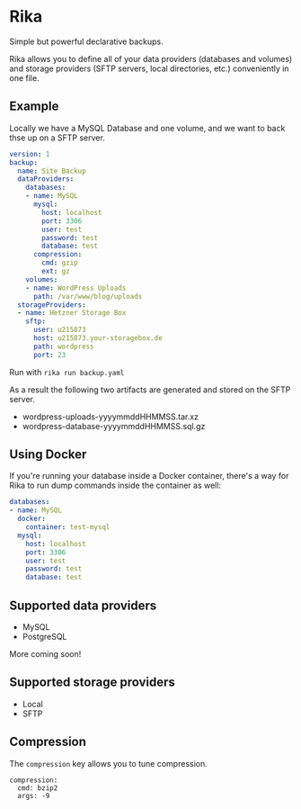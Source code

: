 # Rika

Simple but powerful declarative backups.


Rika allows you to define all of your data providers (databases and volumes) and storage providers (SFTP servers, local directories, etc.) conveniently in one file.

## Example

Locally we have a MySQL Database and one volume, and we want to back thse up on a SFTP server.

```yaml
version: 1
backup:
  name: Site Backup
  dataProviders:
    databases:
    - name: MySQL
      mysql:
        host: localhost
        port: 3306
        user: test
        password: test
        database: test
      compression:
        cmd: gzip
        ext: gz
    volumes:
    - name: WordPress Uploads
      path: /var/www/blog/uploads
  storageProviders:
  - name: Hetzner Storage Box
    sftp:
      user: u215873
      host: u215873.your-storagebox.de
      path: wordpress
      port: 23
```

Run with `rika run backup.yaml`

As a result the following two artifacts are generated and stored on the SFTP server.

* wordpress-uploads-yyyymmddHHMMSS.tar.xz
* wordpress-database-yyyymmddHHMMSS.sql.gz

## Using Docker

If you're running your database inside a Docker container, there's a way for Rika to run dump commands inside the container as well:

```yaml
databases:
- name: MySQL
  docker:
    container: test-mysql
  mysql:
    host: localhost
    port: 3306
    user: test
    password: test
    database: test
```

## Supported data providers

* MySQL
* PostgreSQL

More coming soon!

## Supported storage providers

* Local
* SFTP

## Compression

The `compression` key allows you to tune compression.

```
compression:
  cmd: bzip2
  args: -9
```
